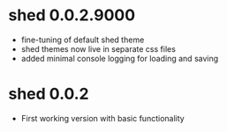 # shed 0.0.2.9000

* fine-tuning of default shed theme
* shed themes now live in separate css files
* added minimal console logging for loading and saving




# shed 0.0.2

* First working version with basic functionality
